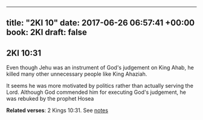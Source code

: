 
---
title: "2KI 10"
date: 2017-06-26 06:57:41 +00:00
book: 2KI
draft: false
---

## 2KI 10:31

Even though Jehu was an instrument of God's judgement on King Ahab, he killed many other unnecessary people like King Ahaziah.

It seems he was more motivated by politics rather than actually serving the Lord. Although God commended him for executing God's judgement, he was rebuked by the prophet Hosea

**Related verses**: 2 Kings 10:31. See [notes](https://my.bible.com/notes/2665935386526343295)

